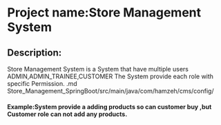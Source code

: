 # Project name:Store Management System
## Description:
Store Management System is a System that have multiple users ADMIN,ADMIN_TRAINEE,CUSTOMER
The System provide each role with specific Permission.
.md  Store_Management_SpringBoot/src/main/java/com/hamzeh/cms/config/
#### Example:System provide a adding products so can customer buy ,but Customer role can not add any products.

